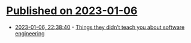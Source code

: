 # [Published on 2023-01-06](index.md)

* [2023-01-06, 22:38:40](https://news.ycombinator.com/item?id=34282339) - [Things they didn’t teach you about software engineering](https://vadimkravcenko.com/shorts/things-they-didnt-teach-you/)
